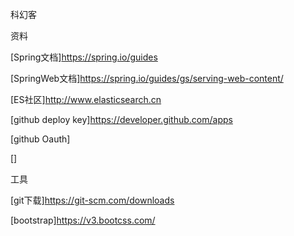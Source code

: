 科幻客

资料

[Spring文档]https://spring.io/guides

[SpringWeb文档]https://spring.io/guides/gs/serving-web-content/

[ES社区]http://www.elasticsearch.cn

[github deploy key]https://developer.github.com/apps

[github Oauth]

[]

工具

[git下载]https://git-scm.com/downloads

[bootstrap]https://v3.bootcss.com/